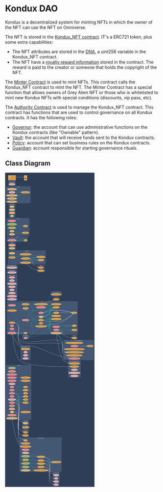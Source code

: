 # Kondux DAO

Kondux is a decentralized system for minting NFTs in which the owner of the NFT can use the NFT on Omniverse. 

The NFT is stored in the [Kondux_NFT contract](../../contracts/Kondux_NFT.sol). IT's a ERC721 token, plus some extra capabilities:
    
- The NFT attributes are stored in the [DNA](./nft_dna.md), a uint256 variable in the Kondux_NFT contract. 
- The NFT have a [royalty reward information](./royalty_reward.md) stored in the contract. The reward is paid to the creator or someone that holds the copyright of the NFT.

The [Minter Contract](../../contracts/Minter.sol) is used to mint NFTs. This contract calls the Kondux_NFT contract to mint the NFT. The Minter Contract has a special function that allows owners of Grey Alien NFT or those who is whitelisted to mint new Kondux NFTs with special conditions (discounts, vip pass, etc).

The [Authority Contract](../../contracts/Authority.sol) is used to manage the Kondux_NFT contract. This contract has functions that are used to control governance on all Kondux contracts. It has the following roles:
- <ins>Governor</ins>: the account that can use administrative functions on the Kondux contracts (like "Ownable" pattern).
- <ins>Vault</ins>: the account that will receive funds sent to the Kondux contracts.
- <ins>Policy</ins>: account that can set business rules on the Kondux contracts.
- <ins>Guardian</ins>: account responsible for starting governance rituals.

## Class Diagram

![image](./assets/classes.png)